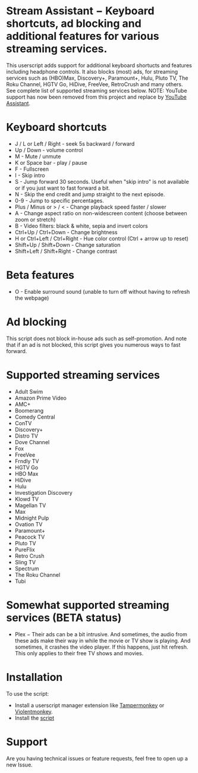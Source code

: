 # Stream Assistant − Keyboard shortcuts, ad blocking and additional features for various streaming services.

This userscript adds support for additional keyboard shortucts and features including headphone controls. It also blocks (most) ads, for streaming services such as (HBO)Max, Discovery+, Paramount+, Hulu, Pluto TV, The Roku Channel, HGTV Go, HiDive, FreeVee, RetroCrush and many others. See complete list of supported streaming services below.
NOTE: YouTube support has now been removed from this project and replace by [YouTube Assistant](https://github.com/CHJ85/YouTube-Assistant).

# Keyboard shortcuts
 - J / L or Left / Right - seek 5s backward / forward
 - Up / Down - volume control
 - M - Mute / unmute
 - K or Space bar - play / pause
 - F - Fullscreen
 - I - Skip intro
 - S - Jump forward 30 seconds. Useful when "skip intro" is not available or if you just want to fast forward a bit.
 - N - Skip the end credit and jump straight to the next episode.
 - 0-9 - Jump to specific percentages.
 - Plus / Minus or > / < - Change playback speed faster / slower
 - A - Change aspect ratio on non-widescreen content (choose between zoom or stretch)
 - B - Video filters: black & white, sepia and invert colors
 - Ctrl+Up / Ctrl+Down - Change brightness
 - H or Ctrl+Left / Ctrl+Right - Hue color control (Ctrl + arrow up to reset)
 - Shift+Up / Shift+Down - Change saturation
 - Shift+Left / Shift+Right - Change contrast
# Beta features
 - O - Enable surround sound (unable to turn off without having to refresh the webpage)
# Ad blocking
This script does not block in-house ads such as self-promotion.
And note that if an ad is not blocked, this script gives you numerous ways to fast forward.
# Supported streaming services
- Adult Swim
- Amazon Prime Video
- AMC+
- Boomerang
- Comedy Central
- ConTV
- Discovery+
- Distro TV
- Dove Channel
- Fox
- FreeVee
- Frndly TV
- HGTV Go
- HBO Max
- HiDive
- Hulu
- Investigation Discovery
- Klowd TV
- Magellan TV
- Max
- Midnight Pulp
- Ovation TV
- Paramount+
- Peacock TV
- Pluto TV
- PureFlix
- Retro Crush
- Sling TV
- Spectrum
- The Roku Channel
- Tubi
# Somewhat supported streaming services (BETA status)
- Plex − Their ads can be a bit intrusive. And sometimes, the audio from these ads make their way in while the movie or TV show is playing. And sometimes, it crashes the video player. If this happens, just hit refresh. This only applies to their free TV shows and movies.
# Installation
To use the script:
 - Install a userscript manager extension like [Tampermonkey](https://www.tampermonkey.net/) or [Violentmonkey](https://violentmonkey.github.io/).
 - Install the [script](https://github.com/chj85/Stream-Assistant/raw/main/main.user.js)
# Support
Are you having technical issues or feature requests, feel free to open up a new Issue.
